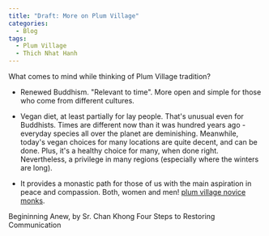 ```yaml
---
title: "Draft: More on Plum Village"
categories:
  - Blog 
tags:
  - Plum Village 
  - Thich Nhat Hanh 
---
```

What comes to mind while thinking of Plum Village tradition? 

- Renewed Buddhism. "Relevant to time". More open and simple for those who come from different cultures. 

- Vegan diet, at least partially for lay people. That's unusual even for Buddhists. Times are different now than it was hundred years ago - everyday species all over the planet are deminishing. Meanwhile, today's vegan choices for many locations are quite decent, and can be done. Plus, it's a healthy choice for many, when done right. Nevertheless, a privilege in many regions (especially where the winters are long). 

- It provides a monastic path for those of us with the main aspiration in peace and compassion. Both, women and men! 
[plum village novice monks](https://deerparkmonastery.org/monastic-life/a-portrait-of-novice-life-in-solidity-hamlet/).


Begininning Anew, by Sr. Chan Khong
Four Steps to Restoring Communication